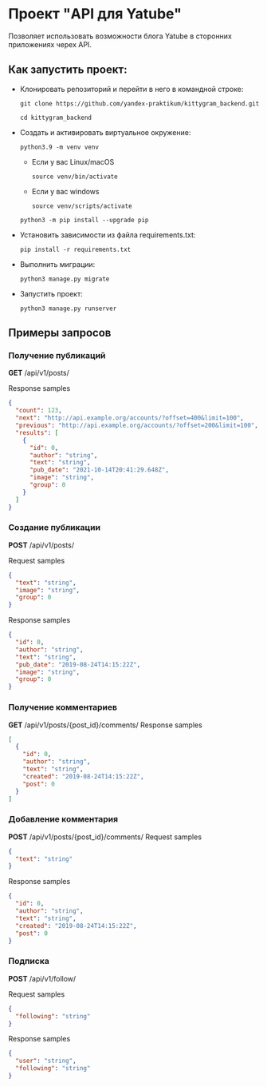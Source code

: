 # Проект "API для Yatube"

Позволяет использовать возможности блога Yatube в сторонних приложениях черех API.

## Как запустить проект:

* Клонировать репозиторий и перейти в него в командной строке:

    ```
    git clone https://github.com/yandex-praktikum/kittygram_backend.git
    ```

    ```
    cd kittygram_backend
    ```

* Cоздать и активировать виртуальное окружение:

    ```
    python3.9 -m venv venv
    ```

    * Если у вас Linux/macOS

        ```
        source venv/bin/activate
        ```

    * Если у вас windows

        ```
        source venv/scripts/activate
        ```

    ```
    python3 -m pip install --upgrade pip
    ```

* Установить зависимости из файла requirements.txt:

    ```
    pip install -r requirements.txt
    ```

* Выполнить миграции:

    ```
    python3 manage.py migrate
    ```

* Запустить проект:

    ```
    python3 manage.py runserver
    ```

## Примеры запросов

### Получение публикаций

**GET** /api/v1/posts/

Response samples
```json
{
  "count": 123,
  "next": "http://api.example.org/accounts/?offset=400&limit=100",
  "previous": "http://api.example.org/accounts/?offset=200&limit=100",
  "results": [
    {
      "id": 0,
      "author": "string",
      "text": "string",
      "pub_date": "2021-10-14T20:41:29.648Z",
      "image": "string",
      "group": 0
    }
  ]
}
```

### Создание публикации

**POST** /api/v1/posts/

Request samples
```json
{
  "text": "string",
  "image": "string",
  "group": 0
}
```
Response samples
```json
{
  "id": 0,
  "author": "string",
  "text": "string",
  "pub_date": "2019-08-24T14:15:22Z",
  "image": "string",
  "group": 0
}
```

### Получение комментариев

**GET** /api/v1/posts/{post_id}/comments/
Response samples
```json
[
  {
    "id": 0,
    "author": "string",
    "text": "string",
    "created": "2019-08-24T14:15:22Z",
    "post": 0
  }
]
```

### Добавление комментария

**POST** /api/v1/posts/{post_id}/comments/
Request samples
```json
{
  "text": "string"
}
```

Response samples
```json
{
  "id": 0,
  "author": "string",
  "text": "string",
  "created": "2019-08-24T14:15:22Z",
  "post": 0
}
```

### Подписка

**POST** /api/v1/follow/

Request samples
```json
{
  "following": "string"
}
```

Response samples
```json
{
  "user": "string",
  "following": "string"
}
```
